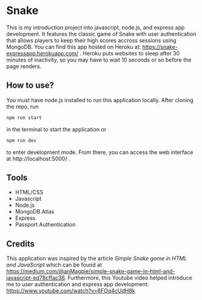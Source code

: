 # Snake

This is my introduction project into javascript, node.js, and express app development. It features the classic game of Snake with user authentication that allows players to keep their high scores accross sessions using MongoDB. You can find this app hosted on Heroku at: https://snake-expressapp.herokuapp.com/ . Heroku puts websites to sleep after 30 minutes of inactivity, so you may have to wait 10 seconds or so before the page renders.

## How to use?

You must have node.js installed to run this application locally. After cloning the repo, run 
```bash
npm run start
```
in the terminal to start the application or
```bash
npm run dev
```
to enter development mode. From there, you can access the web interface at http://localhost:5000/ .

## Tools
* HTML/CSS
* Javascript
* Node.js
* MongoDB Atlas
* Express
* Passport Authentication

## Credits
This application was inspired by the article _Simple Snake game in HTML and JavaScript_ which can be found at https://medium.com/@anMagpie/simple-snake-game-in-html-and-javascript-ed78cffac36.
Furthermore, this Youtube video helped introduce me to user authentication and express app development: https://www.youtube.com/watch?v=6FOq4cUdH8k
